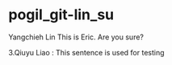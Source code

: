 # pogil_git-lin_su

Yangchieh Lin
This is Eric.
Are you sure?

3.Qiuyu Liao : This sentence is used for testing
